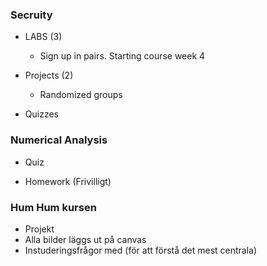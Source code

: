 ### Secruity
- LABS (3)
    - Sign up in pairs. Starting course week 4

- Projects (2)
    - Randomized groups

- Quizzes

### Numerical Analysis
- Quiz

- Homework (Frivilligt)

### Hum Hum kursen
- Projekt
- Alla bilder läggs ut på canvas
- Instuderingsfrågor med (för att förstå det mest centrala)